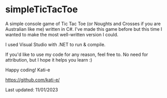 # simpleTicTacToe
A simple console game of Tic Tac Toe (or Noughts and Crosses if you are Australian like me) written in C#. I've made this game before but this time I wanted to make the most well-written version I could.

I used Visual Studio with .NET to run & compile.

If you'd like to use my code for any reason, feel free to. No need for attribution, but I hope it helps you learn :)

Happy coding! 
Kati-e

https://github.com/kati-e/

Last updated: 11/01/2023
